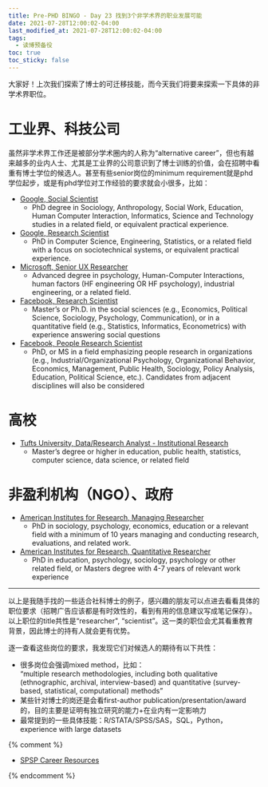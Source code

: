 ```yaml
---
title: Pre-PHD BINGO - Day 23 找到3个非学术界的职业发展可能
date: 2021-07-28T12:00:02-04:00
last_modified_at: 2021-07-28T12:00:02-04:00
tags:
  - 读博预备役
toc: true
toc_sticky: false
---
```


大家好！上次我们探索了博士的可迁移技能，而今天我们将要来探索一下具体的非学术界职位。

<!--more-->

# 工业界、科技公司

虽然非学术界工作还是被部分学术圈内的人称为“alternative career”，但也有越来越多的业内人士、尤其是工业界的公司意识到了博士训练的价值，会在招聘中看重有博士学位的候选人。甚至有些senior岗位的minimum requirement就是phd学位起步，或是有phd学位对工作经验的要求就会小很多，比如：

-   [Google, Social Scientist](https://careers.google.com/jobs/results/132568770842370758-social-scientist-responsible-ai-and-human-centered-technology/?degree=DOCTORATE&distance=50&hl=en_US&jlo=en_US&q=)
    -   PhD degree in Sociology, Anthropology, Social Work, Education, Human Computer Interaction, Informatics, Science and Technology studies in a related field, or equivalent practical experience.
-   [Google, Research Scientist](https://careers.google.com/jobs/results/115545238467945158-research-scientist-responsible-ai-and-human-centered-technology/?degree=DOCTORATE&distance=50&hl=en_US&jlo=en_US&q=)
    -   PhD in Computer Science, Engineering, Statistics, or a related field with a focus on sociotechnical systems, or equivalent practical experience.
-   [Microsoft, Senior UX Researcher](https://careers.microsoft.com/us/en/job/1072196/Senior-UX-Researcher)
    -   Advanced degree in psychology, Human-Computer Interactions, human factors (HF engineering OR HF psychology), industrial engineering, or a related field.
-   [Facebook, Research Scientist](https://www.facebook.com/careers/v2/jobs/822986328424650/)
    -   Master’s or Ph.D. in the social sciences (e.g., Economics, Political Science, Sociology, Psychology, Communication), or in a quantitative field (e.g., Statistics, Informatics, Econometrics) with experience answering social questions
-   [Facebook, People Research Scientist](https://www.facebook.com/careers/v2/jobs/477251116924287/)
    -   PhD, or MS in a field emphasizing people research in organizations (e.g., Industrial/Organizational Psychology, Organizational Behavior, Economics, Management, Public Health, Sociology, Policy Analysis, Education, Political Science, etc.). Candidates from adjacent disciplines will also be considered

# 高校

-   [Tufts University, Data/Research Analyst - Institutional Research](https://www.linkedin.com/jobs/view/2577531209/?eBP=NotAvailableFromMidTier&recommendedFlavor=SCHOOL_RECRUIT&refId=KjLkw6Rpm0MCUJ28PG0iVA%3D%3D&trackingId=ZRbDGuf4p0jVRcBm4qS1ng%3D%3D&trk=flagship3_search_srp_jobs)
    -   Master’s degree or higher in education, public health, statistics, computer science, data science, or related field

# 非盈利机构（NGO）、政府

-   [American Institutes for Research, Managing Researcher](https://jobs-airdc.icims.com/jobs/11687/managing-researcher%2c-education-systems-%26-policy/job)
    -   PhD in sociology, psychology, economics, education or a relevant field with a minimum of 10 years managing and conducting research, evaluations, and related work.
-   [American Institutes for Research, Quantitative Researcher](https://jobs-airdc.icims.com/jobs/11776/quantitative-researcher%2c-education-systems-%28austin%2c-tx%29/job)
    -   PhD in education, psychology, sociology, psychology or other related field, or Masters degree with 4-7 years of relevant work experience

---
以上是我随手找的一些适合社科博士的例子，感兴趣的朋友可以点进去看看具体的职位要求（招聘广告应该都是有时效性的，看到有用的信息建议写成笔记保存）。以上职位的title共性是“researcher", “scientist”。这一类的职位会尤其看重教育背景，因此博士的持有人就会更有优势。

逐一查看这些岗位的要求，我发现它们对候选人的期待有以下共性：

-   很多岗位会强调mixed method，比如：  
    “multiple research methodologies, including both qualitative (ethnographic, archival, interview-based) and quantitative (survey-based, statistical, computational) methods”
-   某些针对博士的岗还是会看first-author publication/presentation/award的，目的主要是证明有独立研究的能力+在业内有一定影响力
-   最常提到的一些具体技能：R/STATA/SPSS/SAS，SQL，Python，experience with large datasets

{% comment %}
- [SPSP Career Resources]([https://www.spsp.org/resources/career-information](https://www.spsp.org/resources/career-information))

{% endcomment %}